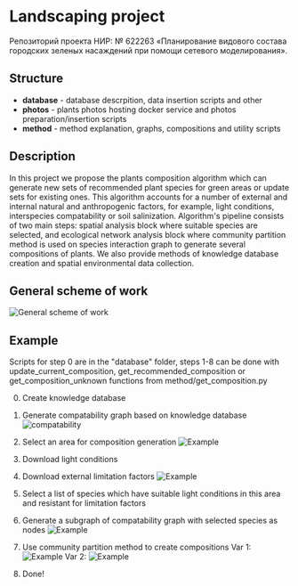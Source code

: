 # Landscaping project

Репозиторий проекта НИР: № 622263 «Планирование видового состава городских зеленых насаждений при помощи сетевого моделирования».

## Structure

- **database** - database descrpition, data insertion scripts and other
- **photos** - plants photos hosting docker service and photos preparation/insertion scripts
- **method** - method explanation, graphs, compositions and utility scripts

## Description

In this project we propose the plants composition algorithm which can generate new sets of recommended plant species for green areas or update sets for existing ones. This algorithm accounts for a number of external and internal natural and anthropogenic factors, for example, light conditions, interspecies compatability or soil salinization. Algorithm's pipeline consists of two main steps: spatial analysis block where suitable species are selected, and ecological network analysis block where community partition method is used on species interaction graph to generate several compositions of plants.
We also provide methods of knowledge database creation and spatial environmental data collection.

## General scheme of work

![General scheme of work](https://news.egov.itmo.ru/photo/algoritm_nahozhdeniya_kompozicij_rastenij-1.png) 

## Example

Scripts for step 0 are in the "database" folder, steps 1-8 can be done with update_current_composition, get_recommended_composition or get_composition_unknown functions from method/get_composition.py

0. Create knowledge database
1. Generate compatability graph based on knowledge database
![compatability](landscaping/docs/compatability_graph.png) 

2. Select an area for composition generation
![Example](https://news.egov.itmo.ru/photo/2023-02-15_131219.jpg) 

3. Download light conditions
4. Download external limitation factors
![Example](https://news.egov.itmo.ru/photo/2023-02-15_131219.jpg) 

5. Select a list of species which have suitable light conditions in this area and resistant for limitation factors
6. Generate a subgraph of compatability graph with selected species as nodes
![Example](https://news.egov.itmo.ru/photo/2023-02-15_131219.jpg) 

7. Use community partition method to create compositions
Var 1:
![Example](https://news.egov.itmo.ru/photo/2023-02-15_131219.jpg) 
Var 2:
![Example](https://news.egov.itmo.ru/photo/2023-02-15_131219.jpg) 

8. Done!

 
